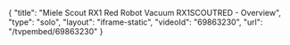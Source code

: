 {
    "title": "Miele Scout RX1 Red Robot Vacuum RX1SCOUTRED - Overview",
    "type": "solo",
    "layout": "iframe-static",
    "videoId": "69863230",
    "url": "\/tvpembed\/69863230"
}
